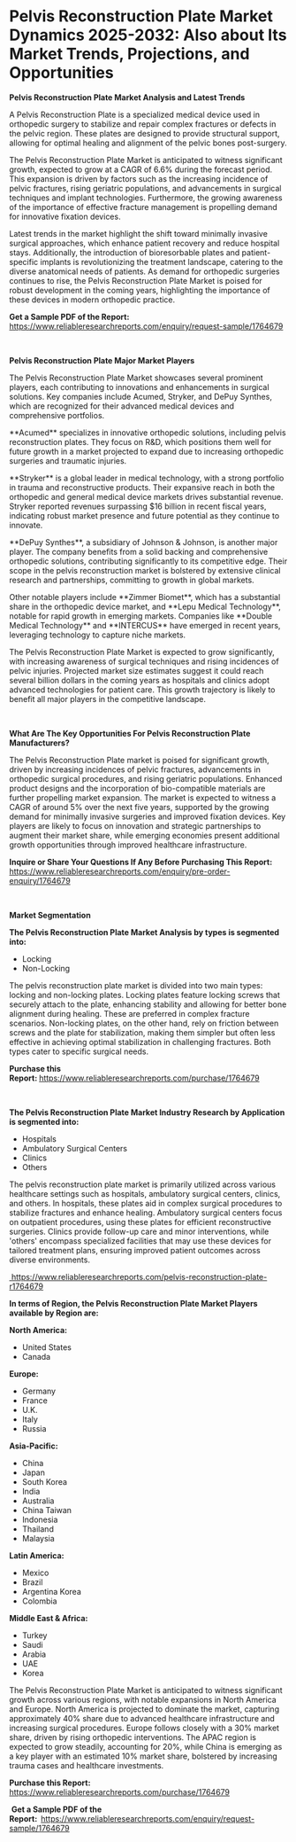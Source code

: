 <p><h1>Pelvis Reconstruction Plate Market Dynamics 2025-2032: Also about Its Market Trends, Projections, and Opportunities</h1></p><p><strong>Pelvis Reconstruction Plate Market Analysis and Latest Trends</strong></p>
<p><p>A Pelvis Reconstruction Plate is a specialized medical device used in orthopedic surgery to stabilize and repair complex fractures or defects in the pelvic region. These plates are designed to provide structural support, allowing for optimal healing and alignment of the pelvic bones post-surgery.</p><p>The Pelvis Reconstruction Plate Market is anticipated to witness significant growth, expected to grow at a CAGR of 6.6% during the forecast period. This expansion is driven by factors such as the increasing incidence of pelvic fractures, rising geriatric populations, and advancements in surgical techniques and implant technologies. Furthermore, the growing awareness of the importance of effective fracture management is propelling demand for innovative fixation devices.</p><p>Latest trends in the market highlight the shift toward minimally invasive surgical approaches, which enhance patient recovery and reduce hospital stays. Additionally, the introduction of bioresorbable plates and patient-specific implants is revolutionizing the treatment landscape, catering to the diverse anatomical needs of patients. As demand for orthopedic surgeries continues to rise, the Pelvis Reconstruction Plate Market is poised for robust development in the coming years, highlighting the importance of these devices in modern orthopedic practice.</p></p>
<p><strong>Get a Sample PDF of the Report:&nbsp;</strong> <a href="https://www.reliableresearchreports.com/enquiry/request-sample/1764679?utm_campaign=11&utm_medium=2&utm_source=Github&utm_content=ia&utm_term=16042025&utm_id=pelvis-reconstruction-plate">https://www.reliableresearchreports.com/enquiry/request-sample/1764679</a></p>
<p>&nbsp;</p>
<p><strong>Pelvis Reconstruction Plate Major Market Players</strong></p>
<p><p>The Pelvis Reconstruction Plate Market showcases several prominent players, each contributing to innovations and enhancements in surgical solutions. Key companies include Acumed, Stryker, and DePuy Synthes, which are recognized for their advanced medical devices and comprehensive portfolios.</p><p>**Acumed** specializes in innovative orthopedic solutions, including pelvis reconstruction plates. They focus on R&D, which positions them well for future growth in a market projected to expand due to increasing orthopedic surgeries and traumatic injuries.</p><p>**Stryker** is a global leader in medical technology, with a strong portfolio in trauma and reconstructive products. Their expansive reach in both the orthopedic and general medical device markets drives substantial revenue. Stryker reported revenues surpassing $16 billion in recent fiscal years, indicating robust market presence and future potential as they continue to innovate.</p><p>**DePuy Synthes**, a subsidiary of Johnson & Johnson, is another major player. The company benefits from a solid backing and comprehensive orthopedic solutions, contributing significantly to its competitive edge. Their scope in the pelvis reconstruction market is bolstered by extensive clinical research and partnerships, committing to growth in global markets.</p><p>Other notable players include **Zimmer Biomet**, which has a substantial share in the orthopedic device market, and **Lepu Medical Technology**, notable for rapid growth in emerging markets. Companies like **Double Medical Technology** and **INTERCUS** have emerged in recent years, leveraging technology to capture niche markets.</p><p>The Pelvis Reconstruction Plate Market is expected to grow significantly, with increasing awareness of surgical techniques and rising incidences of pelvic injuries. Projected market size estimates suggest it could reach several billion dollars in the coming years as hospitals and clinics adopt advanced technologies for patient care. This growth trajectory is likely to benefit all major players in the competitive landscape.</p></p>
<p>&nbsp;</p>
<p><strong>What Are The Key Opportunities For Pelvis Reconstruction Plate Manufacturers?</strong></p>
<p><p>The Pelvis Reconstruction Plate market is poised for significant growth, driven by increasing incidences of pelvic fractures, advancements in orthopedic surgical procedures, and rising geriatric populations. Enhanced product designs and the incorporation of bio-compatible materials are further propelling market expansion. The market is expected to witness a CAGR of around 5% over the next five years, supported by the growing demand for minimally invasive surgeries and improved fixation devices. Key players are likely to focus on innovation and strategic partnerships to augment their market share, while emerging economies present additional growth opportunities through improved healthcare infrastructure.</p></p>
<p><strong>Inquire or Share Your Questions If Any Before Purchasing This Report:</strong> <a href="https://www.reliableresearchreports.com/enquiry/pre-order-enquiry/1764679?utm_campaign=11&utm_medium=2&utm_source=Github&utm_content=ia&utm_term=16042025&utm_id=pelvis-reconstruction-plate">https://www.reliableresearchreports.com/enquiry/pre-order-enquiry/1764679</a></p>
<p>&nbsp;</p>
<p><strong>Market Segmentation</strong></p>
<p><strong>The Pelvis Reconstruction Plate Market Analysis by types is segmented into:</strong></p>
<p><ul><li>Locking</li><li>Non-Locking</li></ul></p>
<p><p>The pelvis reconstruction plate market is divided into two main types: locking and non-locking plates. Locking plates feature locking screws that securely attach to the plate, enhancing stability and allowing for better bone alignment during healing. These are preferred in complex fracture scenarios. Non-locking plates, on the other hand, rely on friction between screws and the plate for stabilization, making them simpler but often less effective in achieving optimal stabilization in challenging fractures. Both types cater to specific surgical needs.</p></p>
<p><strong>Purchase this Report:&nbsp;</strong><a href="https://www.reliableresearchreports.com/purchase/1764679?utm_campaign=11&utm_medium=2&utm_source=Github&utm_content=ia&utm_term=16042025&utm_id=pelvis-reconstruction-plate">https://www.reliableresearchreports.com/purchase/1764679</a></p>
<p>&nbsp;</p>
<p><strong>The Pelvis Reconstruction Plate Market Industry Research by Application is segmented into:</strong></p>
<p><ul><li>Hospitals</li><li>Ambulatory Surgical Centers</li><li>Clinics</li><li>Others</li></ul></p>
<p><p>The pelvis reconstruction plate market is primarily utilized across various healthcare settings such as hospitals, ambulatory surgical centers, clinics, and others. In hospitals, these plates aid in complex surgical procedures to stabilize fractures and enhance healing. Ambulatory surgical centers focus on outpatient procedures, using these plates for efficient reconstructive surgeries. Clinics provide follow-up care and minor interventions, while 'others' encompass specialized facilities that may use these devices for tailored treatment plans, ensuring improved patient outcomes across diverse environments.</p></p>
<p><a href="https://www.reliableresearchreports.com/pelvis-reconstruction-plate-r1764679?utm_campaign=11&utm_medium=2&utm_source=Github&utm_content=ia&utm_term=16042025&utm_id=pelvis-reconstruction-plate">&nbsp;https://www.reliableresearchreports.com/pelvis-reconstruction-plate-r1764679</a></p>
<p><strong>In terms of Region, the Pelvis Reconstruction Plate Market Players available by Region are:</strong></p>
<p>
    <p> <strong> North America: </strong>
        <ul>
            <li>United States</li>
            <li>Canada</li>
        </ul>
        </p> 
    <p> <strong> Europe: </strong>
        <ul>
            <li>Germany</li>
            <li>France</li>
            <li>U.K.</li>
            <li>Italy</li>
            <li>Russia</li>
        </ul>
        </p> 
    <p> <strong> Asia-Pacific: </strong>
        <ul>
            <li>China</li>
            <li>Japan</li>
            <li>South Korea</li>
            <li>India</li>
            <li>Australia</li>
            <li>China Taiwan</li>
            <li>Indonesia</li>
            <li>Thailand</li>
            <li>Malaysia</li>
        </ul>
        </p> 
    <p> <strong> Latin America: </strong>
        <ul>
            <li>Mexico</li>
            <li>Brazil</li>
            <li>Argentina Korea</li>
            <li>Colombia</li>
        </ul>
        </p> 
    <p> <strong> Middle East & Africa: </strong>
        <ul>
            <li>Turkey</li>
            <li>Saudi</li>
            <li>Arabia</li>
            <li>UAE</li>
            <li>Korea</li>
        </ul>
    </p>
    </p>
<p><p>The Pelvis Reconstruction Plate Market is anticipated to witness significant growth across various regions, with notable expansions in North America and Europe. North America is projected to dominate the market, capturing approximately 40% share due to advanced healthcare infrastructure and increasing surgical procedures. Europe follows closely with a 30% market share, driven by rising orthopedic interventions. The APAC region is expected to grow steadily, accounting for 20%, while China is emerging as a key player with an estimated 10% market share, bolstered by increasing trauma cases and healthcare investments.</p></p>
<p><strong>Purchase this Report: </strong><a href="https://www.reliableresearchreports.com/purchase/1764679?utm_campaign=11&utm_medium=2&utm_source=Github&utm_content=ia&utm_term=16042025&utm_id=pelvis-reconstruction-plate">https://www.reliableresearchreports.com/purchase/1764679</a></p>
<p>&nbsp;<strong>Get a Sample PDF of the Report:&nbsp;&nbsp;</strong><a href="https://www.reliableresearchreports.com/enquiry/request-sample/1764679?utm_campaign=11&utm_medium=2&utm_source=Github&utm_content=ia&utm_term=16042025&utm_id=pelvis-reconstruction-plate">https://www.reliableresearchreports.com/enquiry/request-sample/1764679</a></p>
<p><strong></strong></p>
<p><p></p><p></p><p></p></p>